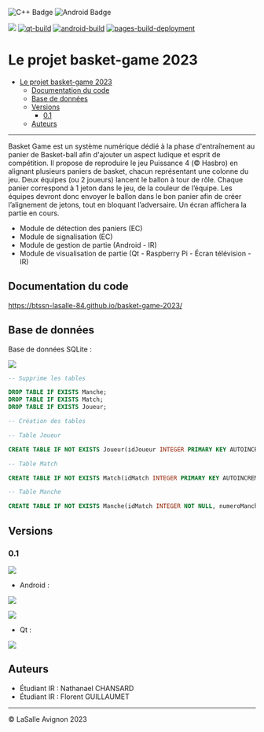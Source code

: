![C++ Badge](https://img.shields.io/badge/C%2B%2B-00599C?logo=cplusplus&logoColor=fff&style=plastic) ![Android Badge](https://img.shields.io/badge/Android-3DDC84?logo=android&logoColor=fff&style=plastic)

![](https://badgen.net/badge/Qt/5.12.8/green) [![qt-build](https://github.com/btssn-lasalle-84/basket-game-2023/actions/workflows/make-qt.yml/badge.svg)](https://github.com/btssn-lasalle-84/basket-game-2023/actions/workflows/make-qt.yml) [![android-build](https://github.com/btssn-lasalle-84/basket-game-2023/actions/workflows/android-build.yml/badge.svg)](https://github.com/btssn-lasalle-84/basket-game-2023/actions/workflows/android-build.yml) [![pages-build-deployment](https://github.com/btssn-lasalle-84/basket-game-2023/actions/workflows/pages/pages-build-deployment/badge.svg?branch=develop)](https://github.com/btssn-lasalle-84/basket-game-2023/actions/workflows/pages/pages-build-deployment)

# Le projet basket-game 2023

- [Le projet basket-game 2023](#le-projet-basket-game-2023)
  - [Documentation du code](#documentation-du-code)
  - [Base de données](#base-de-données)
  - [Versions](#versions)
    - [0.1](#01)
  - [Auteurs](#auteurs)

---

Basket Game est un système numérique dédié à la phase d'entraînement au panier de Basket-ball afin d'ajouter un aspect ludique et esprit de compétition. Il propose de reproduire le jeu Puissance 4 (© Hasbro) en alignant plusieurs paniers de basket, chacun représentant une colonne du jeu. Deux équipes (ou 2 joueurs) lancent le ballon à tour de rôle. Chaque panier correspond à 1 jeton dans le jeu, de la couleur de l’équipe. Les équipes devront donc envoyer le ballon dans le bon panier afin de créer l’alignement de jetons, tout en bloquant l’adversaire. Un écran affichera la partie en cours.

- Module de détection des paniers (EC)
- Module de signalisation (EC)​
- Module de gestion de partie (Android - IR)​
- Module de visualisation de partie (Qt - Raspberry Pi - Écran télévision - IR)​

## Documentation du code

https://btssn-lasalle-84.github.io/basket-game-2023/

## Base de données

Base de données SQLite :

![](sql/basket-game-v0.1.png)

```sql
-- Supprime les tables

DROP TABLE IF EXISTS Manche;
DROP TABLE IF EXISTS Match;
DROP TABLE IF EXISTS Joueur;

-- Création des tables

-- Table Joueur

CREATE TABLE IF NOT EXISTS Joueur(idJoueur INTEGER PRIMARY KEY AUTOINCREMENT, nom VARCHAR, UNIQUE(nom));

-- Table Match

CREATE TABLE IF NOT EXISTS Match(idMatch INTEGER PRIMARY KEY AUTOINCREMENT, idJoueurA INTEGER NOT NULL, idJoueurB INTEGER NOT NULL, nbManchesGagnantes INTEGER DEFAULT 1, tempsMaxTir INTEGER DEFAULT 0, nbPaniers INTEGER DEFAULT 4, estFinie INTEGER DEFAULT 0, horodatage DATETIME NOT NULL, CONSTRAINT fk_idJoueur_A FOREIGN KEY (idJoueurA) REFERENCES Joueur(idJoueur), CONSTRAINT fk_idJoueur_B FOREIGN KEY (idJoueurB) REFERENCES Joueur(idJoueur));

-- Table Manche

CREATE TABLE IF NOT EXISTS Manche(idMatch INTEGER NOT NULL, numeroManche INTEGER NOT NULL, nbTirsReussisEquipeA INTEGER DEFAULT 0, nbTirsReussisEquipeB INTEGER DEFAULT 0, vainqueur INTEGER DEFAULT 0, debut DATETIME NOT NULL, fin DATETIME, CONSTRAINT pk_manche PRIMARY KEY (idMatch,numeroManche), CONSTRAINT fk_idMatch_1 FOREIGN KEY (idMatch) REFERENCES Match(idMatch), CONSTRAINT fk_vainqueur_1 FOREIGN KEY (vainqueur) REFERENCES Joueur(idJoueur));
```

## Versions

### 0.1

![](images/jira-tickets-v01.png)

- Android :

![](images/screenshot-android-accueil-v0.1.png)

![](images/screenshot-android-parametres-v0.1.png)

- Qt :

![](images/screenshot-qt-basketgame-v0.1.png)

## Auteurs

- Étudiant IR : Nathanael CHANSARD
- Étudiant IR : Florent GUILLAUMET

---
©️ LaSalle Avignon 2023
